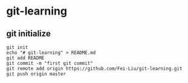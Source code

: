 # git-learning
## git initialize
```
git init
echo "# git-learning" > README.md
git add README
git commit -m "first git commit"
git remote add origin https://github.com/Fei-Liu/git-learning.git
git push origin master
```